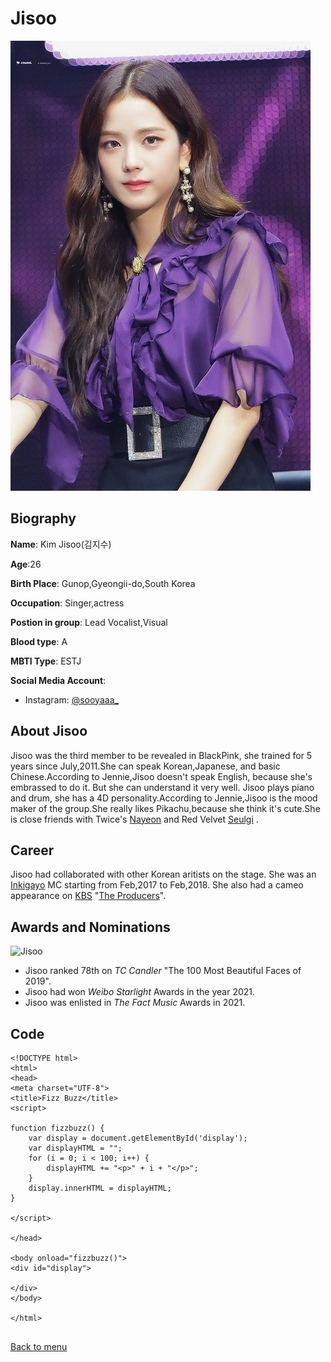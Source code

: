 # Jisoo 
![](https://github.com/AngelS28/AngelS28/blob/main/image/jisoo1.jpg)

## Biography 
**Name**: Kim Jisoo(김지수)

**Age**:26

**Birth Place**: Gunop,Gyeongii-do,South Korea

**Occupation**: Singer,actress 

**Postion in group**: Lead Vocalist,Visual 

**Blood type**: A

**MBTI Type**: ESTJ

**Social Media Account**:
* Instagram: [@sooyaaa_](https://www.instagram.com/sooyaaa__/)

## About Jisoo
Jisoo was the third member to be revealed in BlackPink, she trained for 5 years since July,2011.She can speak Korean,Japanese, and basic Chinese.According to Jennie,Jisoo doesn't speak English, because she's embrassed to do it. But she can understand it very well. Jisoo plays piano and drum, she has a 4D personality.According to Jennie,Jisoo is the mood maker of the group.She really likes Pikachu,because she think it's cute.She is close friends with Twice's [Nayeon](https://en.wikipedia.org/wiki/Nayeon) and Red Velvet [Seulgi](https://en.wikipedia.org/wiki/Seulgi_(singer)) .

## Career
Jisoo had collaborated with other Korean aritists on the stage. She was an [Inkigayo](https://en.wikipedia.org/wiki/Inkigayo) MC starting from Feb,2017 to Feb,2018. She also had a cameo appearance on [KBS](https://en.wikipedia.org/wiki/Music_Bank_(TV_series)) "[The Producers](https://en.wikipedia.org/wiki/The_Producers_(TV_series))".

## Awards and Nominations
![Jisoo](https://pbs.twimg.com/media/EM-Zk2UUYAAttu4.jpg) 
* Jisoo ranked 78th on _TC Candler_ "The 100 Most Beautiful Faces of 2019".
* Jisoo had won _Weibo Starlight_ Awards in the year 2021.
* Jisoo was enlisted in _The Fact Music_ Awards in 2021. 


## Code
```
<!DOCTYPE html>
<html>
<head>
<meta charset="UTF-8">
<title>Fizz Buzz</title>
<script>

function fizzbuzz() {
	var display = document.getElementById('display');
	var displayHTML = "";
	for (i = 0; i < 100; i++) {
		displayHTML += "<p>" + i + "</p>";
	}
	display.innerHTML = displayHTML;
}

</script>

</head>

<body onload="fizzbuzz()">
<div id="display">

</div>
</body>

</html>
    
```


[Back to menu](https://github.com/AngelS28/AngelS28/blob/main/whoIsBlackPink.md)

  
